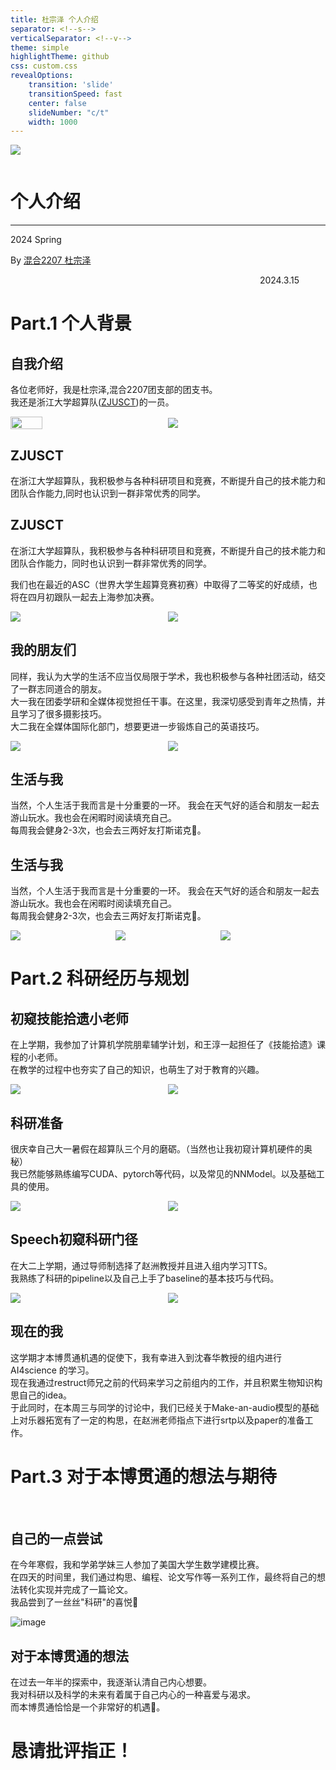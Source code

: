```yaml
---
title: 杜宗泽 个人介绍
separator: <!--s-->
verticalSeparator: <!--v-->
theme: simple
highlightTheme: github
css: custom.css
revealOptions:
    transition: 'slide'
    transitionSpeed: fast
    center: false
    slideNumber: "c/t"
    width: 1000
---
```


<div class="middle center">
<div style="width: 100%">
<img src="./graph/logo.png" style="margin-bottom: 1em">

# 个人介绍

<hr/>

2024 Spring

By [混合2207 杜宗泽](https://github.com/Yaoyaolingbro)

<div style="text-align: right; margin-top: 1em;">
<p>2024.3.15&emsp;&emsp;&emsp;</p>
</div>


</div>
</div>

<!--s-->

<div class="middle center">
<div style="width: 100%">

# Part.1 个人背景

</div>
</div>

<!--v-->

## 自我介绍
各位老师好，我是杜宗泽,混合2207团支部的团支书。<br>
我还是浙江大学超算队([ZJUSCT](https://www.zjusct.io/))的一员。

<div style="display: flex; align-items: center;">
    <div style="flex: 1;">
        <img src="graph/DSC_2174.jpg" style="width: 45%; height: 60%; bottom: 0; left: 100;">
    </div>
    <div style="flex: 1;">
        <img src="graph/20240314193716.png">
    </div>
</div>

<!--v-->

## ZJUSCT

<p>在浙江大学超算队，我积极参与各种科研项目和竞赛，不断提升自己的技术能力和团队合作能力,同时也认识到一群非常优秀的同学。</p>

<!--v-->

## ZJUSCT

<p>在浙江大学超算队，我积极参与各种科研项目和竞赛，不断提升自己的技术能力和团队合作能力，同时也认识到一群非常优秀的同学。</p>

<p>我们也在最近的ASC（世界大学生超算竞赛初赛）中取得了二等奖的好成绩，也将在四月初跟队一起去上海参加决赛。</p>

<div style="display: flex; align-items: center;">
    <div style="flex: 1;">
        <img src="graph/20240314203619.png">
    </div>
    <div style="flex: 1;">
        <img src="graph/20240314203339.png">
    </div>
</div>
<!--v-->

## 我的朋友们
同样，我认为大学的生活不应当仅局限于学术，我也积极参与各种社团活动，结交了一群志同道合的朋友。<br>
大一我在团委学研和全媒体视觉担任干事。在这里，我深切感受到青年之热情，并且学习了很多摄影技巧。<br>
大二我在全媒体国际化部门，想要更进一步锻炼自己的英语技巧。
<div style="display: flex; align-items: center;">
    <div style="flex: 1;">
        <img src="graph/IMG_1038.JPG">
    </div>
    <div style="flex: 1;">
        <img src="graph/group.png">
    </div>
</div>

<!--v-->

## 生活与我
当然，个人生活于我而言是十分重要的一环。
我会在天气好的适合和朋友一起去游山玩水。我也会在闲暇时阅读填充自己。<br>
每周我会健身2-3次，也会去三两好友打斯诺克🎱。


<!--v-->

## 生活与我
当然，个人生活于我而言是十分重要的一环。
我会在天气好的适合和朋友一起去游山玩水。我也会在闲暇时阅读填充自己。<br>
每周我会健身2-3次，也会去三两好友打斯诺克🎱。

<div style="display: flex; align-items: center;">
    <div style="flex: 1;">
        <img src="graph/body.png">
    </div>
    <div style="flex: 1;">
        <img src="graph/image.png">
    </div>
    <div style="flex: 1;">
        <img src="graph/bili.png">
    </div>
</div>

<!--s-->
<div class="middle center">
<div style="width: 100%">


# Part.2 科研经历与规划

</div>
</div>

<!--v-->

## 初窥技能拾遗小老师
在上学期，我参加了计算机学院朋辈辅学计划，和王淳一起担任了《技能拾遗》课程的小老师。<br>
在教学的过程中也夯实了自己的知识，也萌生了对于教育的兴趣。

<div style="display: flex; align-items: center;">
    <div style="flex: 1;">
        <img src="graph/20240314210708.png">
    </div>
    <div style="flex: 1;">
        <img src="graph/20240314212813.png">
    </div>
</div>

<!--v-->

## 科研准备
很庆幸自己大一暑假在超算队三个月的磨砺。（当然也让我初窥计算机硬件的奥秘）<br>
我已然能够熟练编写CUDA、pytorch等代码，以及常见的NNModel。以及基础工具的使用。
<div style="display: flex; align-items: center;">
    <div style="flex: 1;">
        <img src="graph/20240314211740.png">
    </div>
    <div style="flex: 1;">
        <img src="graph/20240314211327.png">
    </div>
</div>

<!--v-->


## Speech初窥科研门径
在大二上学期，通过导师制选择了赵洲教授并且进入组内学习TTS。<br>
我熟练了科研的pipeline以及自己上手了baseline的基本技巧与代码。
<div style="display: flex; align-items: center;">
    <div style="flex: 1;">
        <img src="graph/20240314212150.png"> 
    </div>
    <div style="flex: 1;">
        <img src="graph/20240314212223.png">
    </div>
</div>

<!--v-->

## 现在的我
这学期才本博贯通机遇的促使下，我有幸进入到沈春华教授的组内进行 AI4science 的学习。<br>
现在我通过restruct师兄之前的代码来学习之前组内的工作，并且积累生物知识构思自己的idea。<br>
于此同时，在本周三与同学的讨论中，我们已经关于Make-an-audio模型的基础上对乐器拓宽有了一定的构思，在赵洲老师指点下进行srtp以及paper的准备工作。



<!--s-->

<div class="middle center">
<div style="width: 100%">

# Part.3 对于本博贯通的想法与期待

​</div>
</div>

<!--v-->
## 自己的一点尝试

在今年寒假，我和学弟学妹三人参加了美国大学生数学建模比赛。<br>
在四天的时间里，我们通过构思、编程、论文写作等一系列工作，最终将自己的想法转化实现并完成了一篇论文。<br>
我品尝到了一丝丝"科研"的喜悦🥳

<!--v-->

![image](graph/20240314221828.png)

<!--v-->


## 对于本博贯通的想法
在过去一年半的探索中，我逐渐认清自己内心想要。<br>
我对科研以及科学的未来有着属于自己内心的一种喜爱与渴求。<br>
而本博贯通恰恰是一个非常好的机遇🎉。

<!--s-->

<div class="middle center">

<div style="width: 100%">

# 恳请批评指正！

</div>

</div>





















